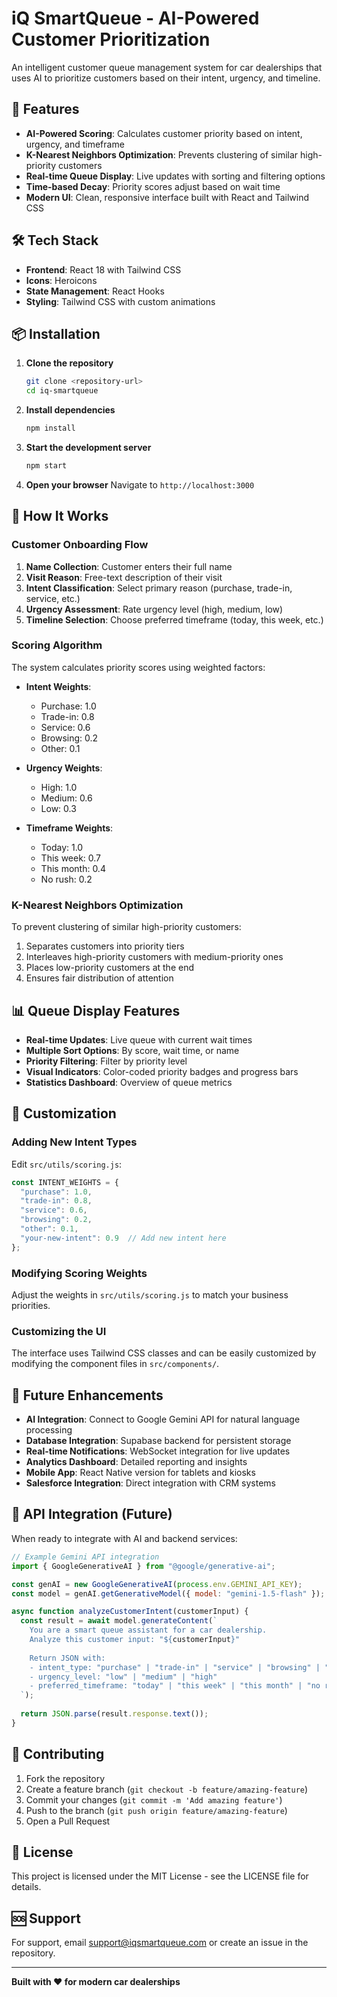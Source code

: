 # iQ SmartQueue - AI-Powered Customer Prioritization

An intelligent customer queue management system for car dealerships that uses AI to prioritize customers based on their intent, urgency, and timeline.

## 🚀 Features

- **AI-Powered Scoring**: Calculates customer priority based on intent, urgency, and timeframe
- **K-Nearest Neighbors Optimization**: Prevents clustering of similar high-priority customers
- **Real-time Queue Display**: Live updates with sorting and filtering options
- **Time-based Decay**: Priority scores adjust based on wait time
- **Modern UI**: Clean, responsive interface built with React and Tailwind CSS

## 🛠️ Tech Stack

- **Frontend**: React 18 with Tailwind CSS
- **Icons**: Heroicons
- **State Management**: React Hooks
- **Styling**: Tailwind CSS with custom animations

## 📦 Installation

1. **Clone the repository**
   ```bash
   git clone <repository-url>
   cd iq-smartqueue
   ```

2. **Install dependencies**
   ```bash
   npm install
   ```

3. **Start the development server**
   ```bash
   npm start
   ```

4. **Open your browser**
   Navigate to `http://localhost:3000`

## 🎯 How It Works

### Customer Onboarding Flow
1. **Name Collection**: Customer enters their full name
2. **Visit Reason**: Free-text description of their visit
3. **Intent Classification**: Select primary reason (purchase, trade-in, service, etc.)
4. **Urgency Assessment**: Rate urgency level (high, medium, low)
5. **Timeline Selection**: Choose preferred timeframe (today, this week, etc.)

### Scoring Algorithm
The system calculates priority scores using weighted factors:

- **Intent Weights**:
  - Purchase: 1.0
  - Trade-in: 0.8
  - Service: 0.6
  - Browsing: 0.2
  - Other: 0.1

- **Urgency Weights**:
  - High: 1.0
  - Medium: 0.6
  - Low: 0.3

- **Timeframe Weights**:
  - Today: 1.0
  - This week: 0.7
  - This month: 0.4
  - No rush: 0.2

### K-Nearest Neighbors Optimization
To prevent clustering of similar high-priority customers:
1. Separates customers into priority tiers
2. Interleaves high-priority customers with medium-priority ones
3. Places low-priority customers at the end
4. Ensures fair distribution of attention

## 📊 Queue Display Features

- **Real-time Updates**: Live queue with current wait times
- **Multiple Sort Options**: By score, wait time, or name
- **Priority Filtering**: Filter by priority level
- **Visual Indicators**: Color-coded priority badges and progress bars
- **Statistics Dashboard**: Overview of queue metrics

## 🔧 Customization

### Adding New Intent Types
Edit `src/utils/scoring.js`:
```javascript
const INTENT_WEIGHTS = {
  "purchase": 1.0,
  "trade-in": 0.8,
  "service": 0.6,
  "browsing": 0.2,
  "other": 0.1,
  "your-new-intent": 0.9  // Add new intent here
};
```

### Modifying Scoring Weights
Adjust the weights in `src/utils/scoring.js` to match your business priorities.

### Customizing the UI
The interface uses Tailwind CSS classes and can be easily customized by modifying the component files in `src/components/`.

## 🚀 Future Enhancements

- **AI Integration**: Connect to Google Gemini API for natural language processing
- **Database Integration**: Supabase backend for persistent storage
- **Real-time Notifications**: WebSocket integration for live updates
- **Analytics Dashboard**: Detailed reporting and insights
- **Mobile App**: React Native version for tablets and kiosks
- **Salesforce Integration**: Direct integration with CRM systems

## 📝 API Integration (Future)

When ready to integrate with AI and backend services:

```javascript
// Example Gemini API integration
import { GoogleGenerativeAI } from "@google/generative-ai";

const genAI = new GoogleGenerativeAI(process.env.GEMINI_API_KEY);
const model = genAI.getGenerativeModel({ model: "gemini-1.5-flash" });

async function analyzeCustomerIntent(customerInput) {
  const result = await model.generateContent(`
    You are a smart queue assistant for a car dealership.
    Analyze this customer input: "${customerInput}"
    
    Return JSON with:
    - intent_type: "purchase" | "trade-in" | "service" | "browsing" | "other"
    - urgency_level: "low" | "medium" | "high"
    - preferred_timeframe: "today" | "this week" | "this month" | "no rush"
  `);
  
  return JSON.parse(result.response.text());
}
```

## 🤝 Contributing

1. Fork the repository
2. Create a feature branch (`git checkout -b feature/amazing-feature`)
3. Commit your changes (`git commit -m 'Add amazing feature'`)
4. Push to the branch (`git push origin feature/amazing-feature`)
5. Open a Pull Request

## 📄 License

This project is licensed under the MIT License - see the LICENSE file for details.

## 🆘 Support

For support, email support@iqsmartqueue.com or create an issue in the repository.

---

**Built with ❤️ for modern car dealerships** 